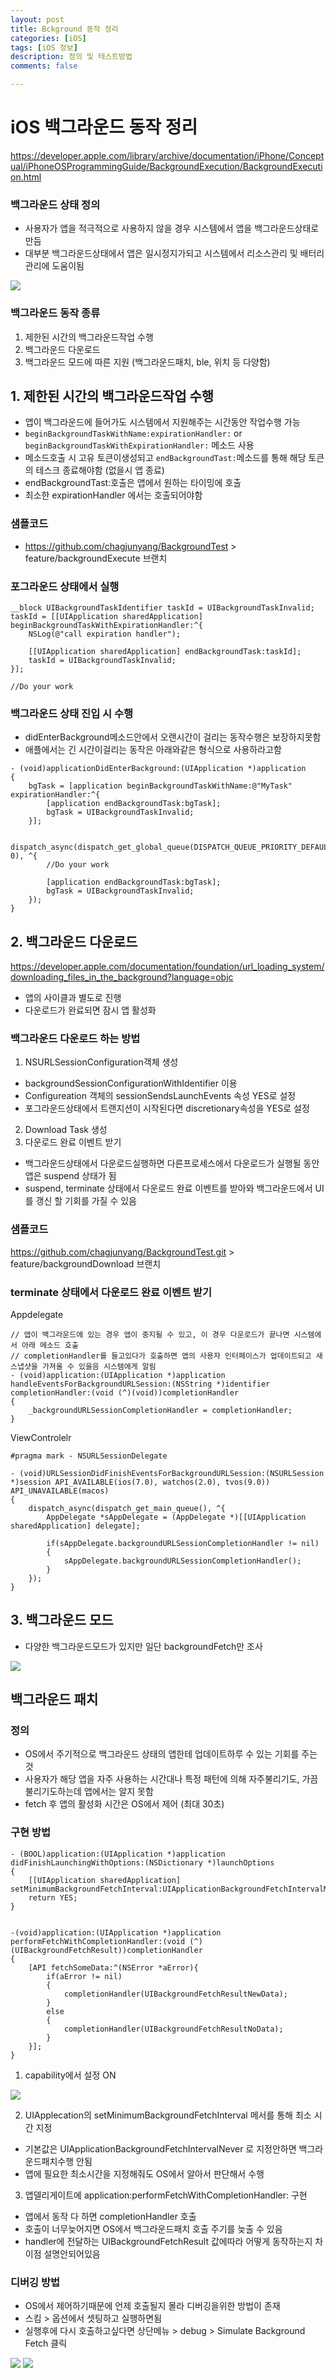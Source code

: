 ```yaml
---
layout: post
title: Bckground 동작 정리
categories: [iOS]
tags: [iOS 정보]
description: 정의 및 테스트방법 
comments: false

---
```


# iOS 백그라운드 동작 정리

https://developer.apple.com/library/archive/documentation/iPhone/Conceptual/iPhoneOSProgrammingGuide/BackgroundExecution/BackgroundExecution.html

### 백그라운드 상태 정의

- 사용자가 앱을 적극적으로 사용하지 않을 경우 시스템에서 앱을 백그라운드상태로 만듬
- 대부분 백그라운드상태에서 앱은 일시정지가되고 시스템에서 리소스관리 및 배터리관리에 도움이됨

<img src="/assets/media/iOS/Background1.png">


### 백그라운드 동작 종류

1. 제한된 시간의 백그라운드작업 수행
2. 백그라운드 다운로드
3. 백그라운드 모드에 따른 지원 (백그라운드패치, ble, 위치 등 다양함)



## 1. 제한된 시간의 백그라운드작업 수행

- 앱이 백그라운드에 들어가도 시스템에서 지원해주는 시간동안 작업수행 가능
- `beginBackgroundTaskWithName:expirationHandler:` or `beginBackgroundTaskWithExpirationHandler:`   메소드 사용
- 메소드호출 시 고유 토큰이생성되고 `endBackgroundTast:`메소드를 통해 해당 토큰의 테스크 종료해야함  (없을시 앱 종료)
- endBackgroundTast:호출은 앱에서 원하는 타이밍에 호출
- 최소한 expirationHandler 에서는 호출되어야함 


### 샘플코드

- https://github.com/chagjunyang/BackgroundTest > feature/backgroundExecute 브랜치

### 포그라운드 상태에서 실행

``` objc
__block UIBackgroundTaskIdentifier taskId = UIBackgroundTaskInvalid;
taskId = [[UIApplication sharedApplication] beginBackgroundTaskWithExpirationHandler:^{
    NSLog(@"call expiration handler");
    
    [[UIApplication sharedApplication] endBackgroundTask:taskId];
    taskId = UIBackgroundTaskInvalid;
}];

//Do your work
```

### 백그라운드 상태 진입 시 수행

- didEnterBackground메소드안에서 오랜시간이 걸리는 동작수행은 보장하지못함  
- 애플에서는 긴 시간이걸리는 동작은 아래와같은 형식으로 사용하라고함

``` objc
- (void)applicationDidEnterBackground:(UIApplication *)application
{
    bgTask = [application beginBackgroundTaskWithName:@"MyTask" expirationHandler:^{
        [application endBackgroundTask:bgTask];
        bgTask = UIBackgroundTaskInvalid;
    }];
    
    dispatch_async(dispatch_get_global_queue(DISPATCH_QUEUE_PRIORITY_DEFAULT, 0), ^{
        //Do your work
        
        [application endBackgroundTask:bgTask];
        bgTask = UIBackgroundTaskInvalid;
    });
}
```

## 2. 백그라운드 다운로드

https://developer.apple.com/documentation/foundation/url_loading_system/downloading_files_in_the_background?language=objc

- 앱의 사이클과 별도로 진행
- 다운로드가 완료되면 잠시 앱 활성화 

### 백그라운드 다운로드 하는 방법

1. NSURLSessionConfiguration객체 생성
- backgroundSessionConfigurationWithIdentifier 이용
- Configureation 객체의 sessionSendsLaunchEvents 속성 YES로 설정
- 포그라운드상태에서 트랜지션이 시작된다면 discretionary속성을 YES로 설정

2. Download Task 생성
3. 다운로드 완료 이벤트 받기
- 백그라운드상태에서 다운로드실행하면 다른프로세스에서 다운로드가 실행될 동안 앱은 suspend 상태가 됨
- suspend, terminate 상태에서 다운로드 완료 이벤트를 받아와 백그라운드에서 UI를 갱신 할 기회를 가질 수 있음

### 샘플코드

https://github.com/chagjunyang/BackgroundTest.git   >  feature/backgroundDownload   브랜치

### terminate 상태에서 다운로드 완료 이벤트 받기

Appdelegate
``` objc
// 앱이 백그라운드에 있는 경우 앱이 중지될 수 있고, 이 경우 다운로드가 끝나면 시스템에서 아래 메소드 호출
// completionHandler를 들고있다가 호출하면 앱의 사용자 인터페이스가 업데이트되고 새 스냅샷을 가져올 수 있을음 시스템에게 알림
- (void)application:(UIApplication *)application handleEventsForBackgroundURLSession:(NSString *)identifier completionHandler:(void (^)(void))completionHandler
{
    _backgroundURLSessionCompletionHandler = completionHandler;
}
```

ViewControlelr
``` objc
#pragma mark - NSURLSessionDelegate

- (void)URLSessionDidFinishEventsForBackgroundURLSession:(NSURLSession *)session API_AVAILABLE(ios(7.0), watchos(2.0), tvos(9.0)) API_UNAVAILABLE(macos)
{
    dispatch_async(dispatch_get_main_queue(), ^{
        AppDelegate *sAppDelegate = (AppDelegate *)[[UIApplication sharedApplication] delegate];
        
        if(sAppDelegate.backgroundURLSessionCompletionHandler != nil)
        {
            sAppDelegate.backgroundURLSessionCompletionHandler();
        }
    });
}
```

### 

## 3. 백그라운드 모드

- 다양한 백그라운드모드가 있지만 일단 backgroundFetch만 조사

<img src="/assets/media/iOS/Background2.png">


## 백그라운드 패치

### 정의
- OS에서 주기적으로 백그라운드 상태의 앱한테 업데이트하루 수 있는 기회를 주는 것  
- 사용자가 해당 앱을 자주 사용하는 시간대나 특정 패턴에 의해 자주불리기도, 가끔불리기도하는데 앱에서는 알지 못함
- fetch 후 앱의 활성화 시간은 OS에서 제어 (최대 30초)

### 구현 방법


``` objc
- (BOOL)application:(UIApplication *)application didFinishLaunchingWithOptions:(NSDictionary *)launchOptions
{
    [[UIApplication sharedApplication] setMinimumBackgroundFetchInterval:UIApplicationBackgroundFetchIntervalMinimum];
    return YES;
}


-(void)application:(UIApplication *)application performFetchWithCompletionHandler:(void (^)(UIBackgroundFetchResult))completionHandler
{
    [API fetchSomeData:^(NSError *aError){
        if(aError != nil)
        {
            completionHandler(UIBackgroundFetchResultNewData);
        }
        else
        {
            completionHandler(UIBackgroundFetchResultNoData);
        }
    }];
}
```

1. capability에서 설정 ON

<img src="/assets/media/iOS/Background3.png">

2. UIApplecation의 setMinimumBackgroundFetchInterval 메서를 통해 최소 시간 지정
- 기본값은 UIApplicationBackgroundFetchIntervalNever 로 지정안하면 백그라운드패치수행 안됨
- 앱에 필요한 최소시간을 지정해줘도 OS에서 알아서 판단해서 수행 


3. 앱델리게이트에  application:performFetchWithCompletionHandler: 구현
- 앱에서 동작 다 하면 completionHandler 호출
- 호출이 너무늦어지면 OS에서 백그라운드패치 호출 주기를 늦출 수 있음
- handler에 전달하는 UIBackgroundFetchResult 값에따라 어떻게 동작하는지 차이점 설명안되어있음

### 디버깅 방법

- OS에서 제어하기때문에 언제 호출될지 몰라 디버깅을위한 방법이 존재
- 스킴 > 옵션에서 셋팅하고 실행하면됨
- 실행후에 다시 호출하고싶다면 상단메뉴 > debug > Simulate Background Fetch 클릭 

<img src="/assets/media/iOS/Background4.png">

<img src="/assets/media/iOS/Background5.png">
